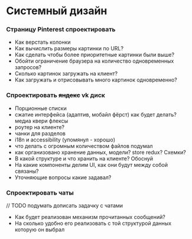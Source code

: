 # Системный дизайн

### Страницу Pinterest спроектировать

- Как верстать колонки
- Как вычислить размеры картинки по URL?
- Как сделать чтобы более приоритетные картинки были выше?
- Обойти ограничение браузера на количество одновременных запросов?
- Сколько картинок загружать на клиент?
- Как загружать и отрисовывать много картинок одновременно?


### Спроектировать ~~яндекс~~ vk диск

- Порционные списки
- сжатие интерфейса (адаптив, мобайл фёрст) как будет делать? медиа квери флексы
- роутер на клиенте?
- чанки для разделов
- i18n и accessibility (упомянул - хорошо)
- что делать с огромным количеством файлов подумал
- как организовано хранение данных, модели? store redux? Схемки?
- В какой структуре и что хранить на клиенте? Обоснуй
- На какие компоненты делим UI, как они будут между собой связаны?
- Уточняющие вопросы какие задавал?


### Спроектировать чаты

// TODO подумать дописать задачку с чатами
- Как будет реализован механизм прочитанных сообщений?
- На сколько удобно его реализовать с той структурой данных которую он выбрал
